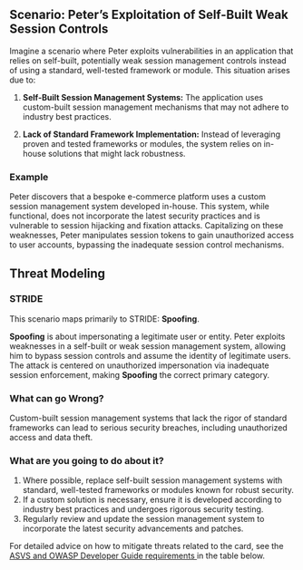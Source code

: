 ## Scenario: Peter’s Exploitation of Self-Built Weak Session Controls

Imagine a scenario where Peter exploits vulnerabilities in an application that relies on self-built, potentially weak session management controls instead of using a standard, well-tested framework or module. This situation arises due to:

1. **Self-Built Session Management Systems:** The application uses custom-built session management mechanisms that may not adhere to industry best practices.

2. **Lack of Standard Framework Implementation:** Instead of leveraging proven and tested frameworks or modules, the system relies on in-house solutions that might lack robustness.

### Example

Peter discovers that a bespoke e-commerce platform uses a custom session management system developed in-house. This system, while functional, does not incorporate the latest security practices and is vulnerable to session hijacking and fixation attacks. Capitalizing on these weaknesses, Peter manipulates session tokens to gain unauthorized access to user accounts, bypassing the inadequate session control mechanisms.

## Threat Modeling

### STRIDE

This scenario maps primarily to STRIDE: **Spoofing**.

**Spoofing** is about impersonating a legitimate user or entity.
Peter exploits weaknesses in a self-built or weak session management system, allowing him to bypass session controls and assume the identity of legitimate users.
The attack is centered on unauthorized impersonation via inadequate session enforcement, making **Spoofing** the correct primary category.

### What can go Wrong?

Custom-built session management systems that lack the rigor of standard frameworks can lead to serious security breaches, including unauthorized access and data theft.

### What are you going to do about it?

1. Where possible, replace self-built session management systems with standard, well-tested frameworks or modules known for robust security.
2. If a custom solution is necessary, ensure it is developed according to industry best practices and undergoes rigorous security testing.
3. Regularly review and update the session management system to incorporate the latest security advancements and patches.

For detailed advice on how to mitigate threats related to the card, see the [ASVS and OWASP Developer Guide requirements ](#mapping 'ASVS and OWASP Developer Guide requirements [internal]') in the table below.

